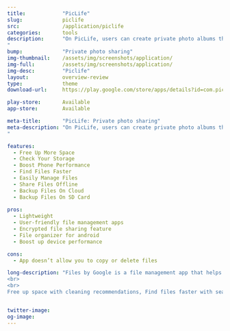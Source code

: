 ```yaml
---
title:            "PicLife"
slug:             piclife
src:              /application/piclife
categories:       tools
description:      "On PicLife, users can create private photo albums that convert into conversational groups. Users can then add friends and family to join these groups allowing them the ability to engage with the photos, chat with each other, and keep their photos organized in one central convenient location.
"
bump:             "Private photo sharing"
img-thumbnail:    /assets/img/screenshots/application/
img-full:         /assets/img/screenshots/application/
img-desc:         "Piclife"
layout:           overview-review
type:             theme
download-url:     https://play.google.com/store/apps/details?id=com.piclife.app

play-store:       Available
app-store:        Available

meta-title:       "PicLife: Private photo sharing"
meta-description: "On PicLife, users can create private photo albums that convert into conversational groups. Users can then add friends and family to join these groups allowing them the ability to engage with the photos, chat with each other, and keep their photos organized in one central convenient location.
"

features:
  - Free Up More Space
  - Check Your Storage
  - Boost Phone Performance
  - Find Files Faster
  - Easily Manage Files
  - Share Files Offline
  - Backup Files On Cloud
  - Backup Files On SD Card
  
pros:
  - Lightweight
  - User-friendly file management apps
  - Encrypted file sharing feature
  - File organizer for android
  - Boost up device performance

cons:
  - App doesn’t allow you to copy or delete files

long-description: "Files by Google is a file management app that helps you:
<br>
<br>
Free up space with cleaning recommendations, Find files faster with search and simple browsing, Share files offline with others, fast and without data, Back up files to the cloud to save you space on device"


twitter-image: 
og-image: 
---
```

